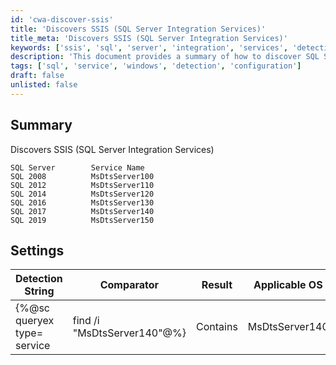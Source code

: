 ```yaml
---
id: 'cwa-discover-ssis'
title: 'Discovers SSIS (SQL Server Integration Services)'
title_meta: 'Discovers SSIS (SQL Server Integration Services)'
keywords: ['ssis', 'sql', 'server', 'integration', 'services', 'detection', 'windows']
description: 'This document provides a summary of how to discover SQL Server Integration Services (SSIS) across various SQL Server versions. It includes a table of detection strings and their respective services for different SQL Server installations, along with applicable operating systems.'
tags: ['sql', 'service', 'windows', 'detection', 'configuration']
draft: false
unlisted: false
---
```

## Summary

Discovers SSIS (SQL Server Integration Services)

```
SQL Server        Service Name
SQL 2008          MsDtsServer100
SQL 2012          MsDtsServer110
SQL 2014          MsDtsServer120
SQL 2016          MsDtsServer130
SQL 2017          MsDtsServer140
SQL 2019          MsDtsServer150
```

## Settings

| Detection String                                         | Comparator | Result           | Applicable OS |
|---------------------------------------------------------|------------|------------------|----------------|
| {%@sc queryex type= service | find /i "MsDtsServer140"@%} | Contains   | MsDtsServer140   | Windows        |


